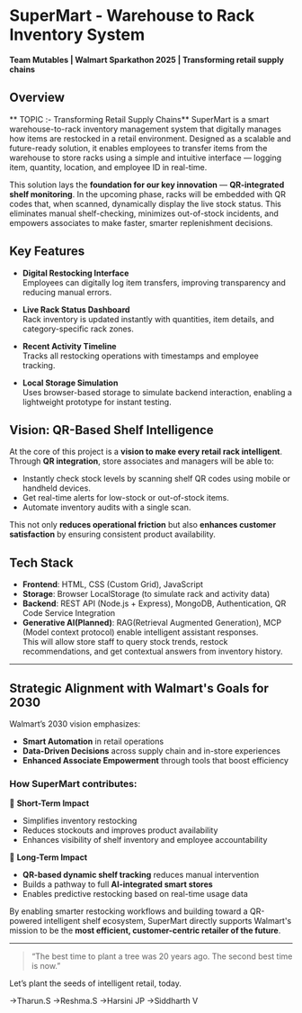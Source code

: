 # SuperMart - Warehouse to Rack Inventory System  
**Team Mutables | Walmart Sparkathon 2025 | Transforming retail supply chains**

## Overview  
** TOPIC :- Transforming Retail Supply Chains**
SuperMart is a smart warehouse-to-rack inventory management system that digitally manages how items are restocked in a retail environment. Designed as a scalable and future-ready solution, it enables employees to transfer items from the warehouse to store racks using a simple and intuitive interface — logging item, quantity, location, and employee ID in real-time.

This solution lays the **foundation for our key innovation** — **QR-integrated shelf monitoring**. In the upcoming phase, racks will be embedded with QR codes that, when scanned, dynamically display the live stock status. This eliminates manual shelf-checking, minimizes out-of-stock incidents, and empowers associates to make faster, smarter replenishment decisions.

## Key Features

- **Digital Restocking Interface**  
  Employees can digitally log item transfers, improving transparency and reducing manual errors.

- **Live Rack Status Dashboard**  
  Rack inventory is updated instantly with quantities, item details, and category-specific rack zones.

- **Recent Activity Timeline**  
  Tracks all restocking operations with timestamps and employee tracking.

- **Local Storage Simulation**  
  Uses browser-based storage to simulate backend interaction, enabling a lightweight prototype for instant testing.

## Vision: QR-Based Shelf Intelligence  
At the core of this project is a **vision to make every retail rack intelligent**. Through **QR integration**, store associates and managers will be able to:

- Instantly check stock levels by scanning shelf QR codes using mobile or handheld devices.
- Get real-time alerts for low-stock or out-of-stock items.
- Automate inventory audits with a single scan.

This not only **reduces operational friction** but also **enhances customer satisfaction** by ensuring consistent product availability.

## Tech Stack

- **Frontend**: HTML, CSS (Custom Grid), JavaScript
- **Storage**: Browser LocalStorage (to simulate rack and activity data)
- **Backend**: REST API (Node.js + Express), MongoDB, Authentication, QR Code Service Integration
- **Generative AI(Planned)**: RAG(Retrieval Augmented Generation), MCP (Model context protocol)  enable intelligent assistant responses.  
  This will allow store staff to query stock trends, restock recommendations, and get contextual answers from inventory history.

---

## Strategic Alignment with Walmart's Goals for 2030

Walmart’s 2030 vision emphasizes:

- **Smart Automation** in retail operations  
- **Data-Driven Decisions** across supply chain and in-store experiences  
- **Enhanced Associate Empowerment** through tools that boost efficiency

### How SuperMart contributes:

🔹 **Short-Term Impact**  
- Simplifies inventory restocking  
- Reduces stockouts and improves product availability  
- Enhances visibility of shelf inventory and employee accountability  

🔹 **Long-Term Impact**  
- **QR-based dynamic shelf tracking** reduces manual intervention  
- Builds a pathway to full **AI-integrated smart stores**  
- Enables predictive restocking based on real-time usage data

By enabling smarter restocking workflows and building toward a QR-powered intelligent shelf ecosystem, SuperMart directly supports Walmart's mission to be the **most efficient, customer-centric retailer of the future**.

---

> “The best time to plant a tree was 20 years ago. The second best time is now.”  

Let’s plant the seeds of intelligent retail, today.


->Tharun.S 
->Reshma.S
->Harsini JP 
->Siddharth V

